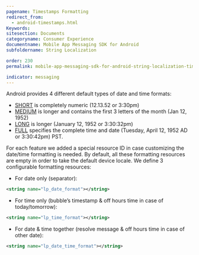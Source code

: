 ```yaml
---
pagename: Timestamps Formatting
redirect_from:
  - android-timestamps.html
Keywords:
sitesection: Documents
categoryname: Consumer Experience
documentname: Mobile App Messaging SDK for Android
subfoldername: String Localization

order: 230
permalink: mobile-app-messaging-sdk-for-android-string-localization-timestamps-formatting.html

indicator: messaging
---
```


Android provides 4 different default types of date and time formats:

- [SHORT](https://developer.android.com/reference/java/text/DateFormat.html#SHORT) is completely numeric (12.13.52 or 3:30pm)
- [MEDIUM](https://developer.android.com/reference/java/text/DateFormat.html#MEDIUM) is longer and contains the first 3 letters of the month (Jan 12, 1952)
- [LONG](https://developer.android.com/reference/java/text/DateFormat.html#LONG) is longer (January 12, 1952 or 3:30:32pm)
- [FULL](https://developer.android.com/reference/java/text/DateFormat.html#FULL) specifies the complete time and date (Tuesday, April 12, 1952 AD or 3:30:42pm) PST.

For each feature we added a special resource ID in case customizing the date/time formatting is needed. By default, all these formatting resources are empty in order to take the default device locale.
We define 3 configurable formatting resources:

- For date only (separator):

```xml
<string name="lp_date_format"></string>
```
- For time only (bubble’s timestamp & off hours time in case of today/tomorrow):

```xml
<string name="lp_time_format"></string>
```
- For date & time together (resolve message & off hours time in case of other date):

```xml
<string name="lp_date_time_format"></string>
```
